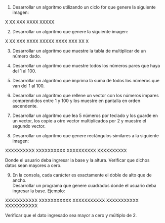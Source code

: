 1) Desarrollar un algoritmo utilizando un ciclo for que genere la siguiente imagen:

X
XX
XXX
XXXX
XXXXX

2) Desarrollar un algoritmo que genere la siguiente imagen:

X
XX
XXX
XXXX
XXXXX
XXXX
XXX
XX
X

3) Desarrollar un algoritmo que muestre la tabla de multiplicar de un número dado.

4) Desarrollar un algoritmo que muestre todos los números pares que haya del 1 al 100.

5) Desarrollar un algoritmo que imprima la suma de todos los números que van del 1 al 100.

6) Desarrollar un algoritmo que rellene un vector con los números impares comprendidos entre 1 y 100
y los muestre en pantalla en orden ascendente. 

7) Desarrollar un algoritmo que lea 5 números por teclado y los guarde en un vector, los copie a otro 
vector multiplicados por 2 y muestre el segundo vector.

8) Desarrollar un algoritmo que genere rectángulos similares a la siguiente imagen:

XXXXXXXXXX
XXXXXXXXXX
XXXXXXXXXX
XXXXXXXXXX

Donde el usuario deba ingresar la base y la altura. Verificar que dichos datos sean mayores a cero.

9) En la consola, cada carácter es exactamente el doble de alto que de ancho.  
Desarrollar un programa que genere cuadrados donde el usuario deba ingresar la base. Ejemplo:

XXXXXXXXXXX
XXXXXXXXXXX
XXXXXXXXXXX
XXXXXXXXXXX
XXXXXXXXXXX

Verificar que el dato ingresado sea mayor a cero y múltiplo de 2.

